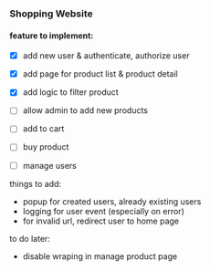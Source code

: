 ### Shopping Website

#### feature to implement:
- [x] add new user &  authenticate, authorize user
- [x] add page for product list & product detail
- [x] add logic to filter product
- [ ] allow admin to add new products
- [ ] add to cart 
- [ ] buy product 
- [ ] manage users


things to add:
- popup for created users, already existing users
- logging for user event (especially on error)
- for invalid url, redirect user to home page


to do later:
- disable wraping in manage product page

